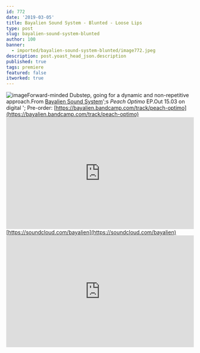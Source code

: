 ```yaml
---
id: 772
date: '2019-03-05'
title: Bayalien Sound System - Blunted - Loose Lips
type: post
slug: bayalien-sound-system-blunted
author: 100
banner:
  - imported/bayalien-sound-system-blunted/image772.jpeg
description: post.yoast_head_json.description
published: true
tags: premiere
featured: false
itworked: true
---
```

![image](../imported/bayalien-sound-system-blunted/image772.jpeg)Forward-minded Dubstep, going for a dynamic and non-repetitive approach.From [Bayalien Sound System](https://bayalien.bandcamp.com)';s _Peach Optimo_ EP.Out 15.03 on digital '; Pre-order: [https://bayalien.bandcamp.com/track/peach-optimo](https://bayalien.bandcamp.com/track/peach-optimo)<iframe width='100%' height='300' scrolling='no' frameborder='no' allow='autoplay' src='https://w.soundcloud.com/player/?url=https%3A//api.soundcloud.com/tracks/585408357&color=%23ff5500&auto_play=false&hide_related=false&show_comments=true&show_user=true&show_reposts=false&show_teaser=true'></iframe>[https://soundcloud.com/bayalien](https://soundcloud.com/bayalien)<iframe width='100%' height='300' scrolling='no' frameborder='no' allow='autoplay' src='https://www.youtube.com/embed/CqwtIVdHxiw'></iframe>